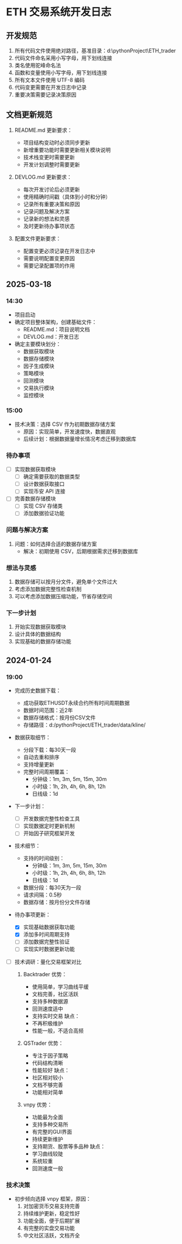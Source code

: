 # ETH 交易系统开发日志

## 开发规范
1. 所有代码文件使用绝对路径，基准目录：d:\pythonProject\ETH_trader
2. 代码文件命名采用小写字母，用下划线连接
3. 类名使用驼峰命名法
4. 函数和变量使用小写字母，用下划线连接
5. 所有文本文件使用 UTF-8 编码
6. 代码变更需要在开发日志中记录
7. 重要决策需要记录决策原因

## 文档更新规范
1. README.md 更新要求：
   - 项目结构变动时必须同步更新
   - 新增重要功能时需要更新相关模块说明
   - 技术栈变更时需要更新
   - 开发计划调整时需要更新

2. DEVLOG.md 更新要求：
   - 每次开发讨论后必须更新
   - 使用精确时间戳（具体到小时和分钟）
   - 记录所有重要决策和原因
   - 记录问题及解决方案
   - 记录新的想法和灵感
   - 及时更新待办事项状态

3. 配置文件更新要求：
   - 配置变更必须记录在开发日志中
   - 需要说明配置变更原因
   - 需要记录配置项的作用

## 2025-03-18
### 14:30
- 项目启动
- 确定项目整体架构，创建基础文件：
  - README.md：项目说明文档
  - DEVLOG.md：开发日志
- 确定主要模块划分：
  - 数据获取模块
  - 数据存储模块
  - 因子生成模块
  - 策略模块
  - 回测模块
  - 交易执行模块
  - 监控模块

### 15:00
- 技术决策：选择 CSV 作为初期数据存储方案
  - 原因：实现简单，开发速度快，数据直观
  - 后续计划：根据数据量增长情况考虑迁移到数据库

### 待办事项
- [ ] 实现数据获取模块
  - [ ] 确定需要获取的数据类型
  - [ ] 设计数据获取接口
  - [ ] 实现币安 API 连接
- [ ] 完善数据存储模块
  - [ ] 实现 CSV 存储类
  - [ ] 添加数据验证功能

### 问题与解决方案
1. 问题：如何选择合适的数据存储方案
   - 解决：初期使用 CSV，后期根据需求迁移到数据库

### 想法与灵感
1. 数据存储可以按月分文件，避免单个文件过大
2. 考虑添加数据完整性检查机制
3. 可以考虑添加数据压缩功能，节省存储空间

### 下一步计划
1. 开始实现数据获取模块
2. 设计具体的数据结构
3. 实现基础的数据存储功能

## 2024-01-24
### 19:00
- 完成历史数据下载：
  - 成功获取ETHUSDT永续合约所有时间周期数据
  - 数据时间范围：近2年
  - 数据存储格式：按月份CSV文件
  - 存储路径：d:/pythonProject/ETH_trader/data/kline/

- 数据获取细节：
  - 分段下载：每30天一段
  - 自动去重和排序
  - 支持增量更新
  - 完整时间周期覆盖：
    - 分钟级：1m, 3m, 5m, 15m, 30m
    - 小时级：1h, 2h, 4h, 6h, 8h, 12h
    - 日线级：1d

- 下一步计划：
  - [ ] 开发数据完整性检查工具
  - [ ] 实现数据定时更新机制
  - [ ] 开始因子研究框架开发
- 技术细节：
  - 支持的时间级别：
    - 分钟级：1m, 3m, 5m, 15m, 30m
    - 小时级：1h, 2h, 4h, 6h, 8h, 12h
    - 日线级：1d
  - 数据分段：每30天为一段
  - 请求间隔：0.5秒
  - 数据存储：按月份分文件存储

- 待办事项更新：
  - [x] 实现基础数据获取功能
  - [x] 添加多时间周期支持
  - [ ] 添加数据完整性验证
  - [ ] 实现实时数据更新功能
- [ ] 技术调研：量化交易框架对比
  1. Backtrader
     优势：
     - 使用简单，学习曲线平缓
     - 文档完善，社区活跃
     - 支持多种数据源
     - 回测速度适中
     - 支持实时交易
     缺点：
     - 不再积极维护
     - 性能一般，不适合高频

  2. QSTrader
     优势：
     - 专注于因子策略
     - 代码结构清晰
     - 性能较好
     缺点：
     - 社区相对较小
     - 文档不够完善
     - 功能相对简单

  3. vnpy
     优势：
     - 功能最为全面
     - 支持多种交易所
     - 有完整的GUI界面
     - 持续更新维护
     - 支持期货、股票等多品种
     缺点：
     - 学习曲线较陡
     - 系统较重
     - 回测速度一般

### 技术决策
- 初步倾向选择 vnpy 框架，原因：
  1. 对加密货币交易支持完善
  2. 持续维护更新，稳定性好
  3. 功能全面，便于后期扩展
  4. 有完整的实盘交易功能
  5. 中文社区活跃，文档齐全